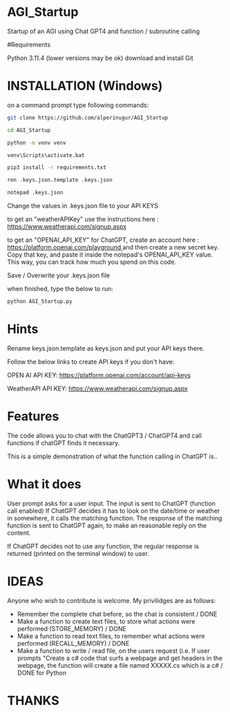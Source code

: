 # AGI_Startup
Startup of an AGI using Chat GPT4 and function / subroutine calling

#Requirements

Python 3.11.4 (lower versions may be ok)
download and install Git

# INSTALLATION (Windows)

on a command prompt type following commands:
   ```bash
   git clone https://github.com/alperinugur/AGI_Startup

   cd AGI_Startup

   python -m venv venv

   venv\Scripts\activate.bat

   pip3 install -r requirements.txt

   ren .keys.json.template .keys.json

   notepad .keys.json
  ```

Change the values in .keys.json file to your API KEYS

to get an "weatherAPIKey" use the instructions here :    https://www.weatherapi.com/signup.aspx

to get an "OPENAI_API_KEY" for ChatGPT, create an account here :    [https://platform.openai.com/playground ](https://platform.openai.com/account/api-keys)
and then create a new secret key. Copy that key, and paste it inside the notepad's OPENAI_API_KEY value. 
This way, you can track how much you spend on this code.

Save / Overwrite your .keys.json file

when finished, type the below to run:
   ```bash
   python AGI_Startup.py
   ```

# Hints
Rename keys.json.template as keys.json and put your API keys there.

Follow the below links to create API keys if you don't have:

OPEN AI API KEY:  https://platform.openai.com/account/api-keys

WeatherAPI API KEY: https://www.weatherapi.com/signup.aspx

# Features

The code allows you to chat with the ChatGPT3 / ChatGPT4 and call functions if chatGPT finds it necessary.

This is a simple demonstration of what the function calling in ChatGPT is..

# What it does

User prompt asks for a user input.
The input is sent to ChatGPT (function call enabled)
If ChatGPT decides it has to look on the date/time or weather in somewhere, it calls the matching function. The response of the matching function is sent to ChatGPT again, to make an reasonable reply on the content.

If ChatGPT decides not to use any function, the regular response is returned (printed on the terminal window) to user.

# IDEAS

Anyone who wish to contribute is welcome. My privilidges are as follows:

  * Remember the complete chat before, so the chat is consistent / DONE
  * Make a function to create text files, to store what actions were performed (STORE_MEMORY) / DONE
  * Make a function to read text files, to remember what actions were performed (RECALL_MEMORY) / DONE
  * Make a function to write / read file, on the users request (i.e. If user prompts "Create a c# code that surfs a webpage and get headers in the webpage, the function will create a file named XXXXX.cs which is a c# / DONE for Python


# THANKS 
